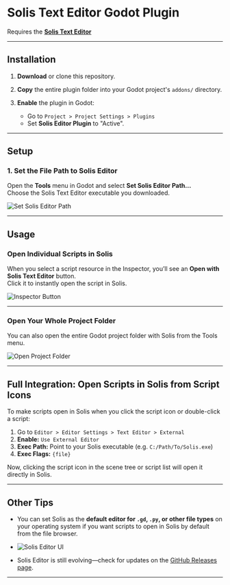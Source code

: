 # Solis Text Editor Godot Plugin

Requires the [**Solis Text Editor**](https://github.com/BwendyGames/Solis-Text-Editor/releases)

---

## Installation

1. **Download** or clone this repository.

2. **Copy** the entire plugin folder into your Godot project's `addons/` directory.

3. **Enable** the plugin in Godot:  
   - Go to `Project > Project Settings > Plugins`
   - Set **Solis Editor Plugin** to "Active".

---

## Setup

### 1. Set the File Path to Solis Editor

Open the **Tools** menu in Godot and select **Set Solis Editor Path...**  
Choose the Solis Text Editor executable you downloaded.

![Set Solis Editor Path](https://github.com/user-attachments/assets/b4113cd9-fbec-4041-bdb7-874808d51f5a)

---

## Usage

### Open Individual Scripts in Solis

When you select a script resource in the Inspector, you’ll see an **Open with Solis Text Editor** button.  
Click it to instantly open the script in Solis.

![Inspector Button](https://github.com/user-attachments/assets/8817c29b-8d72-401c-8555-10c41599d0b3)

---

### Open Your Whole Project Folder

You can also open the entire Godot project folder with Solis from the Tools menu.

![Open Project Folder](https://github.com/user-attachments/assets/76db2cba-3ce6-4505-a2a4-43572acf25c9)

---

## **Full Integration: Open Scripts in Solis from Script Icons**

To make scripts open in Solis when you click the script icon or double-click a script:

1. Go to `Editor > Editor Settings > Text Editor > External`
2. **Enable:** `Use External Editor`
3. **Exec Path:** Point to your Solis executable (e.g. `C:/Path/To/Solis.exe`)
4. **Exec Flags:** `{file}`

Now, clicking the script icon in the scene tree or script list will open it directly in Solis.

---

## Other Tips

- You can set Solis as the **default editor for `.gd`, `.py`, or other file types** on your operating system if you want scripts to open in Solis by default from the file browser.
- ![Solis Editor UI](https://github.com/user-attachments/assets/a5348123-1c93-4ddf-9cd8-8f492d109cf0)

- Solis Editor is still evolving—check for updates on the [GitHub Releases page](https://github.com/BwendyGames/Solis-Text-Editor/releases).

---

